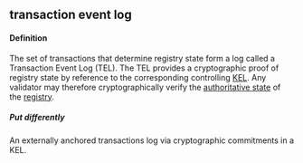 ## transaction event log

<h4>Definition</h4><p>The set of transactions that determine registry state form a log called a Transaction Event Log (TEL). The TEL provides a cryptographic proof of registry state by reference to the corresponding controlling <a href="key-event-log">KEL</a>. Any validator may therefore cryptographically verify the <a href="authoritative">authoritative state</a> of the <a href="registry">registry</a>.</p><h5>Put differently</h5><p>An externally anchored transactions log via cryptographic commitments in a KEL.</p><p><img src="https://github.com/WebOfTrust/keri/blob/main/images/TEL-and-KEL.png" alt=""></p>

